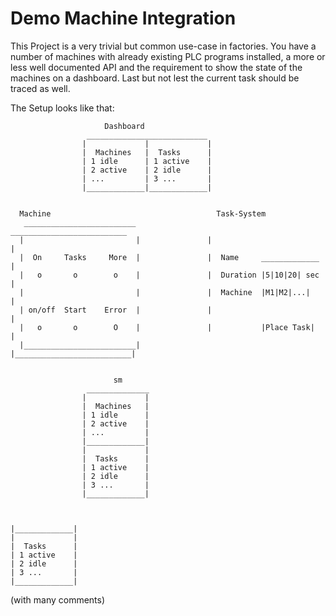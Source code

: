 # Demo Machine Integration

This Project is a very trivial but common use-case in factories.
You have a number of machines with already existing PLC programs installed, a more or less well documented API and the requirement to show the state of the machines on a dashboard. Last but not lest the current task should be traced as well.

The Setup looks like that:

```text
                     Dashboard
                 ___________________________
                |             |             |
                |  Machines   |  Tasks      |
                | 1 idle      | 1 active    |
                | 2 active    | 2 idle      |
                | ...         | 3 ...       |
                |_____________|_____________|


  Machine                                     Task-System
   _________________________                 __________________________
  |                         |               |                          |
  |  On     Tasks     More  |               |  Name     _____________  |
  |   o       o        o    |               |  Duration |5|10|20| sec  |
  |                         |               |  Machine  |M1|M2|...|    |
  | on/off  Start    Error  |               |                          |
  |   o       o        O    |               |           |Place Task|   |
  |_________________________|               |__________________________|


                       sm
                 ______________
                |             |
                |  Machines   |
                | 1 idle      |
                | 2 active    |
                | ...         |
                |_____________|
                |             |
                |  Tasks      |
                | 1 active    |
                | 2 idle      |
                | 3 ...       |
                |_____________|



|_____________|
|             |
|  Tasks      |
| 1 active    |
| 2 idle      |
| 3 ...       |
|_____________|

```

(with many comments)
